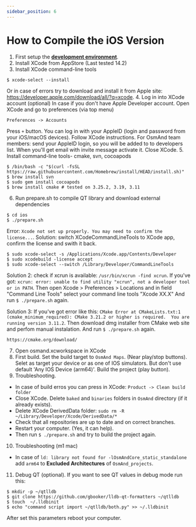 ```yaml
---
sidebar_position: 6
---
```


# How to Compile the iOS Version

1. First setup the **[development environment](setup-the-dev-environment.md)**.
2. Install XCode from AppStore (Last tested 14.2)
3. Install XCode command-line tools
  ```
  $ xcode-select --install
  ```
  Or in case of errors try to download and install it from Apple site: <https://developer.apple.com/download/all/?q=xcode>.
4. Log in into XCode account (optional)
  In case if you don't have Apple Developer account. Open XCode and go to preferences (via top menu)
  ```
  Preferences -> Accounts 
  ```
  Press `+` button. You can log in with your AppleID (login and password from your iOS/macOS devices). Follow XCode instructions.
  For OsmAnd team members: send your AppleID login, so you will be added to to developers list. When you'll get email with invite message activate it.
  Close XCode.
5. Install command-line tools- cmake, svn, cocoapods
  ```
  $ /bin/bash -c "$(curl -fsSL https://raw.githubusercontent.com/Homebrew/install/HEAD/install.sh)"
  $ brew install svn
  $ sudo gem install cocoapods
  $ brew install cmake # tested on 3.25.2, 3.19, 3.11
  ```
6. Run prepare.sh to compile QT library and download external dependencies
  ```
  $ cd ios
  $ ./prepare.sh
  ```
  
  Error: `Xcode not set up properly. You may need to confirm the license...`.
  Solution: switch XCodeCommandLineTools to XCode app, confirm the license and swith it back.
  ```
  $ sudo xcode-select -s /Applications/Xcode.app/Contents/Developer
  $ sudo xcodebuild -license accept
  $ sudo xcode-select --switch /Library/Developer/CommandLineTools
  ```
  
  Solution 2: check if xcrun is available: ``` /usr/bin/xcrun -find xcrun ```. If you've got: ``` xcrun: error: unable to find utility "xcrun", not a developer tool or in PATH ```. Then open Xcode > Preferences > Locations and in field "Command Line Tools" select your command line tools "Xcode XX.X" And run `$ ./prepare.sh` again.
  
  Solution 3: If you've got error like this: ``` CMake Error at CMakeLists.txt:1 (cmake_minimum_required): CMake 3.21.2 or higher is required.  You are running version 3.11.2 ```. Then download dmg installer from CMake web site and perfom manual instalation. And run `$ ./prepare.sh` again.
  ```
  https://cmake.org/download/
  ```
  
7. Open osmand.xcworkspace in XCode
8. First build.
  Set the build target to `OsmAnd Maps`. (Near play/stop buttons). Selet as target your device or as one of IOS simulators. But don't use default 'Any IOS Device (arm64)'. Build the project (play button).
9. Troubleshooting.
  - In case of build erros you can press in XCode: ```Product -> Clean build folder```
  - Close XCode.  Delete `baked` and `binaries` folders in `OsmAnd` directory (if it already exists). 
  - Delete XCode DerivedData folder: ``` sudo rm -R ~/Library/Developer/Xcode/DerivedData/* ```
  - Check that all repositories are up to date and on correct branches.
  - Restart your computer. (Yes, it can help). 
  - Then run `$ ./prepare.sh` and try to build the project again.
  
10. Troubleshooting (m1 mac)
  - In case of ```ld: library not found for -lOsmAndCore_static_standalone``` add ```arm64``` to **Excluded Architectures** of ```OsmAnd_projects```. 

11. Debug QT (optional). If you want to see QT values in debug mode run this:
  ```
$ mkdir -p ~/qtlldb
$ git clone https://github.com/gbooker/lldb-qt-formatters ~/qtlldb
$ touch  ~/.lldbinit
$ echo "command script import ~/qtlldb/both.py" >> ~/.lldbinit
  ```
After set this parameters reboot your computer.
